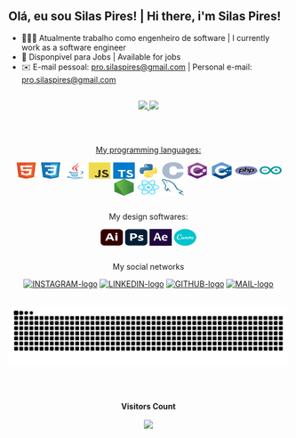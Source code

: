 ## Olá, eu sou Silas Pires! | Hi there, i'm Silas Pires!


- 👨🏾‍💻 Atualmente trabalho como engenheiro de software | I currently work as a software engineer
- 🎯 Disponpivel para Jobs | Available for jobs
- ✉️ E-mail pessoal: pro.silaspires@gmail.com | Personal e-mail: pro.silaspires@gmail.com

##

<div align=center>
  <a href="https://github.com/SilasPires">
  <img height="140cm" src="https://github-readme-stats.vercel.app/api?username=silaspires&show_icons=true&theme=dracula&include_all_commits=true&count_private=true"/>
  <img height="140cm" src="https://github-readme-stats.vercel.app/api/top-langs/?username=silaspires&layout=compact&langs_count=16&theme=dracula"/>
</div>
  
##
  
<div align=center style="display: inline_block"><br>
  <p>My programming languages:</p>
  <a href="https://github.com/SilasPires"><img align="center" alt="HTML5-logo" height="30" width="40" src="https://github.com/devicons/devicon/blob/master/icons/html5/html5-original.svg"></a>
  <a href="https://github.com/SilasPires"><img align="center" alt="CSS3-logo" height="30" width="40" src="https://github.com/devicons/devicon/blob/master/icons/css3/css3-original.svg"></a> 
  <a href="https://github.com/SilasPires"><img align="center" alt="JAVA-logo" height="30" width="40" src="https://github.com/devicons/devicon/blob/master/icons/java/java-original.svg"></a> 
  <a href="https://github.com/SilasPires"><img align="center" alt="JAVASCRIPT-logo" height="30" width="40" src="https://github.com/devicons/devicon/blob/master/icons/javascript/javascript-original.svg"></a> 
  <a href="https://github.com/SilasPires"><img align="center" alt="TYPESCRIPT-logo" height="30" width="40" src="https://github.com/devicons/devicon/blob/master/icons/typescript/typescript-original.svg"></a> 
  <a href="https://github.com/SilasPires"><img align="center" alt="PYTON-logo" height="30" width="40" src="https://github.com/devicons/devicon/blob/master/icons/python/python-original.svg"></a> 
  <a href="https://github.com/SilasPires"><img align="center" alt="C-logo" height="30" width="40" src="https://github.com/devicons/devicon/blob/master/icons/c/c-original.svg"></a> 
  <a href="https://github.com/SilasPires"><img align="center" alt="C#-logo" height="30" width="40" src="https://github.com/devicons/devicon/blob/master/icons/csharp/csharp-original.svg"></a> 
  <a href="https://github.com/SilasPires"><img align="center" alt="C++-logo" height="30" width="40" src="https://github.com/devicons/devicon/blob/master/icons/cplusplus/cplusplus-original.svg"></a> 
  <a href="https://github.com/SilasPires"><img align="center" alt="PHP-logo" height="30" width="40" src="https://github.com/devicons/devicon/blob/master/icons/php/php-original.svg"></a> 
  <a href="https://github.com/SilasPires"><img align="center" alt="ARDUINO-logo" height="30" width="40" src="https://github.com/devicons/devicon/blob/master/icons/arduino/arduino-original.svg"></a>   
  <a href="https://github.com/SilasPires"><img align="center" alt="NODEJS-logo" height="30" width="40" src="https://github.com/devicons/devicon/blob/master/icons/nodejs/nodejs-original.svg"></a>   
  <a href="https://github.com/SilasPires"><img align="center" alt="REACT-logo" height="30" width="40" src="https://github.com/devicons/devicon/blob/master/icons/react/react-original.svg"></a>   
  <a href="https://github.com/SilasPires"><img align="center" alt="MYSQL-logo" height="30" width="40" src="https://github.com/devicons/devicon/blob/master/icons/mysql/mysql-original.svg"></a>   
</div>
  
  ##
  
<div align=center>
  <p>My design softwares:</p>
  <a href="https://github.com/SilasPires"><img align="center" alt="ILLUSTRATOR-logo" height="30" width="40" src="https://github.com/devicons/devicon/blob/master/icons/illustrator/illustrator-plain.svg"></a>   
  <a href="https://github.com/SilasPires"><img align="center" alt="PHOTOSHOP-logo" height="30" width="40" src="https://github.com/devicons/devicon/blob/master/icons/photoshop/photoshop-plain.svg"></a>   
  <a href="https://github.com/SilasPires"><img align="center" alt="AFTEREF-logo" height="30" width="40" src="https://github.com/devicons/devicon/blob/master/icons/aftereffects/aftereffects-plain.svg"></a>   
  <a href="https://github.com/SilasPires"><img align="center" alt="CANVA-logo" height="30" width="40" src="https://github.com/devicons/devicon/blob/master/icons/canva/canva-original.svg"></a>   
</div>
  
  ##
  
<div align=center>
  <p>My social networks</p>
<a href="https://www.instagram.com/silaspires.13/" target="_blank"><img alt="INSTAGRAM-logo" src="https://img.shields.io/badge/Instagram-E4405F?style=for-the-badge&logo=instagram&logoColor=white" target="_blank"></a>   
<a href="https://www.linkedin.com/in/silas-pires-720918190/" target="_blank"><img alt="LINKEDIN-logo" src="https://img.shields.io/badge/LinkedIn-0077B5?style=for-the-badge&logo=linkedin&logoColor=white" target="_blank"></a>   
<a href="https://github.com/SilasPires" target="_blank"><img alt="GITHUB-logo" src="https://img.shields.io/badge/GitHub-100000?style=for-the-badge&logo=github&logoColor=white" target="_blank"></a>   
<a href="mailto:pro.silaspires@gmail.com" target="_blank"><img alt="MAIL-logo" src="https://img.shields.io/badge/Gmail-D14836?style=for-the-badge&logo=gmail&logoColor=white" target="_blank"></a>     
    
</div>

##
  
<div align=center>
  
 <img src="https://raw.githubusercontent.com/SilasPires/silaspires/output/snake.svg" alt="Snake animation" />
  
</div>
  
## 
  
<div align="center">
<br><p align="centre"><b>Visitors Count</b></p>  
<p align="center"><img align="center" src="https://profile-counter.glitch.me/{silaspires}/count.svg" /></p> 
<br></div>

